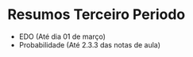 # Resumos Terceiro Periodo

- EDO 			(Até dia 01 de março)
- Probabilidade (Até 2.3.3 das notas de aula)
